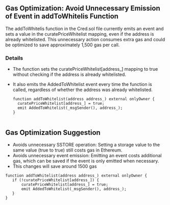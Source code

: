## Gas Optimization: Avoid Unnecessary Emission of Event in addToWhitelis Function



The addToWhitelis function in the Cred.sol file currently emits an event and sets a value in the curatePriceWhitelist mapping, even if the address is already whitelisted. This unnecessary action consumes extra gas and could be optimized to save approximately 1,500 gas per call.

### Details
 - The function sets the curatePriceWhitelist[address_] mapping to true without checking if the address is already whitelisted.
- It also emits the AddedToWhitelist event every time the function is called, regardless of whether the address was already whitelisted.

  ```solidity
  function addToWhitelist(address address_) external onlyOwner {
    curatePriceWhitelist[address_] = true;
    emit AddedToWhitelist(_msgSender(), address_);
  }


## Gas Optimization Suggestion
- Avoids unnecessary SSTORE operation: Setting a storage value to the same value (true to true) still costs gas in Ethereum.
- Avoids unnecessary event emission: Emitting an event costs additional gas, which can be saved if the event is only emitted when necessary.
- This changes will save around 1500 gas
 ```solidity
function addToWhitelist(address address_) external onlyOwner {
    if (!curatePriceWhitelist[address_]) {
        curatePriceWhitelist[address_] = true;
        emit AddedToWhitelist(_msgSender(), address_);
    }
}